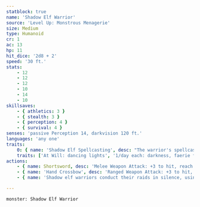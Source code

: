 ```yaml
---
statblock: true
name: 'Shadow Elf Warrior'
source: 'Level Up: Monstrous Menagerie'
size: Medium
type: Humanoid
cr: 1
ac: 13
hp: 11
hit_dice: '2d8 + 2'
speed: '30 ft.'
stats:
    - 12
    - 12
    - 12
    - 10
    - 14
    - 10
skillsaves:
    - { athletics: 3 }
    - { stealth: 3 }
    - { perception: 4 }
    - { survival: 4 }
senses: 'passive Perception 14, darkvision 120 ft.'
languages: 'any one'
traits:
    0: { name: 'Shadow Elf Spellcasting', desc: "The warrior's spellcasting ability is Wisdom (spell save DC 12). The warrior can innately cast the following spells, requiring no material components:" }
    traits: ['At Will: dancing lights', '1/day each: darkness, faerie fire']
actions:
    - { name: Shortsword, desc: 'Melee Weapon Attack: +3 to hit, reach 5 ft., one target. Hit: 4 (1d6 + 1) piercing damage.' }
    - { name: 'Hand Crossbow', desc: 'Ranged Weapon Attack: +3 to hit, range 30/120 ft., one target. Hit: 4 (1d6 + 1) piercing damage. If the target is a creature, it makes a DC 13 Constitution saving throw. On a failure, the target is poisoned for 1 hour. If it fails the saving throw by 5 or more, it falls unconscious until it is no longer poisoned, it takes damage, or a creature takes an action to shake it awake.' }
    - { name: 'Shadow elf warriors conduct their raids in silence, using darkness to cloak their movements and illuminating their enemies with magical light', desc: '' }

---
```

```statblock
monster: Shadow Elf Warrior
```
